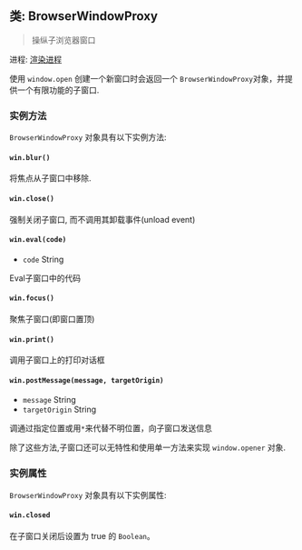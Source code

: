 ## 类: BrowserWindowProxy

> 操纵子浏览器窗口

进程: [渲染进程](../glossary.md#renderer-process)

使用 `window.open` 创建一个新窗口时会返回一个 `BrowserWindowProxy`对象，并提供一个有限功能的子窗口.

### 实例方法

`BrowserWindowProxy` 对象具有以下实例方法:

#### `win.blur()`

将焦点从子窗口中移除.

#### `win.close()`

强制关闭子窗口, 而不调用其卸载事件(unload event)

#### `win.eval(code)`

* `code` String

Eval子窗口中的代码

#### `win.focus()`

聚焦子窗口(即窗口置顶)

#### `win.print()`

调用子窗口上的打印对话框

#### `win.postMessage(message, targetOrigin)`

* `message` String
* `targetOrigin` String

调通过指定位置或用`*`来代替不明位置，向子窗口发送信息

除了这些方法,子窗口还可以无特性和使用单一方法来实现 `window.opener` 对象.

### 实例属性

` BrowserWindowProxy ` 对象具有以下实例属性:

#### `win.closed`

在子窗口关闭后设置为 true 的 ` Boolean `。